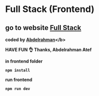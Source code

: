 # Full Stack (Frontend)

## go to website [Full Stack](https://movie-wine-alpha.vercel.app/)

<b>coded by [Abdelrahman](<[www.launchy.com](https://aaaportfolio.vercel.app/)>)</b>

**HAVE FUN 👌**
**Thanks, Abdelrahman Atef**

**in frontend folder**

```
npm install
```

**run frontend**

```
npm run dev
```
